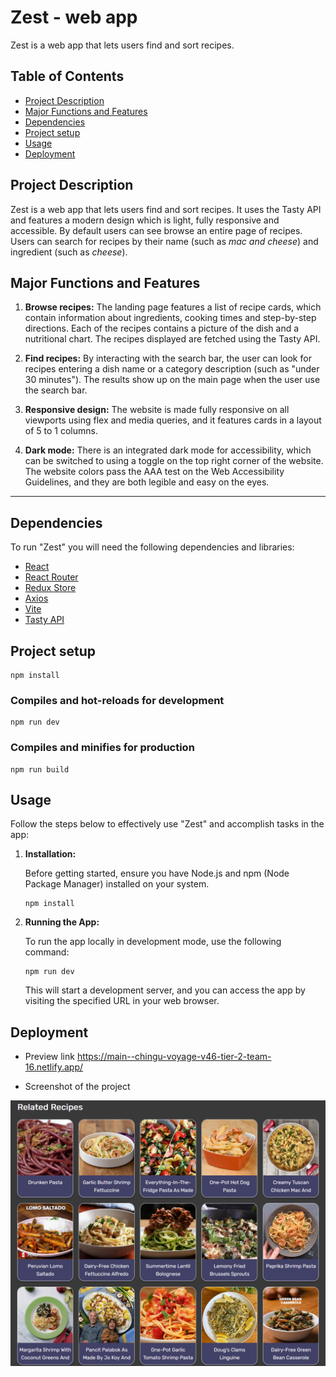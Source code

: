 # Zest - web app

Zest is a web app that lets users find and sort recipes.

## Table of Contents

- [Project Description](#project-description)
- [Major Functions and Features](#major-functions-and-features)
- [Dependencies](#dependencies)
- [Project setup](#project-setup)
- [Usage](#usage)
- [Deployment](#deployment)

## Project Description

Zest is a web app that lets users find and sort recipes. It uses the Tasty API and features a modern design which is light, fully responsive and accessible. By default users can see browse an entire page of recipes. Users can search for recipes by their name (such as *mac and cheese*) and ingredient (such as *cheese*). 

## Major Functions and Features

1. **Browse recipes:** The landing page features a list of recipe cards, which contain information about ingredients, cooking times and step-by-step directions. Each of the recipes contains a picture of the dish and a nutritional chart. The recipes displayed are fetched using the Tasty API.

2. **Find recipes:** By interacting with the search bar, the user can look for recipes entering a dish name or a category description (such as "under 30 minutes"). The results show up on the main page when the user use the search bar.

3. **Responsive design:** The website is made fully responsive on all viewports using flex and media queries, and it features cards in a layout of 5 to 1 columns.

4. **Dark mode:** There is an integrated dark mode for accessibility, which can be switched to using a toggle on the top right corner of the website. The website colors pass the AAA test on the Web Accessibility Guidelines, and they are both legible and easy on the eyes.

---

## Dependencies

To run "Zest" you will need the following dependencies and libraries:

- [React](https://react.dev/learn)
- [React Router](https://reactrouter.com/en/main)
- [Redux Store](https://redux.js.org/api/store)
- [Axios](https://axios-http.com/docs/intro)
- [Vite](https://vitejs.dev/guide/)
- [Tasty API](https://rapidapi.com/apidojo/api/tasty)

## Project setup

```
npm install
```

### Compiles and hot-reloads for development

```
npm run dev
```

### Compiles and minifies for production

```
npm run build
```

## Usage

Follow the steps below to effectively use "Zest" and accomplish tasks in the app:

1. **Installation:**

   Before getting started, ensure you have Node.js and npm (Node Package Manager) installed on your system.

   ```
   npm install
   ```

2. **Running the App:**

   To run the app locally in development mode, use the following command:

   ```
   npm run dev
   ```

   This will start a development server, and you can access the app by visiting the specified URL in your web browser.

## Deployment

- Preview link
https://main--chingu-voyage-v46-tier-2-team-16.netlify.app/

- Screenshot of the project

![](./ZestScreenshot.png)